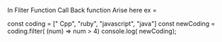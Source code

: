 In Fliter Function Call Back function Arise here
ex =

const coding = [" Cpp", "ruby", "javascript", "java"]
const newCoding = coding.filter( (num) => num > 4)
console.log( newCoding);

<!-- IT have a call back And return the value in filter -->
<!-- For each does not return the value -->
